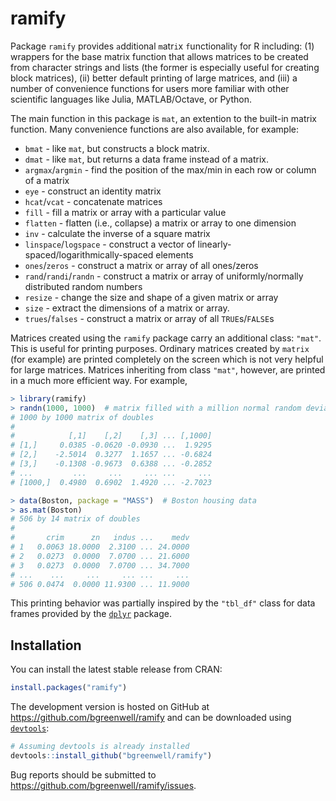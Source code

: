 ramify
================================================================================

Package `ramify` provides `a`dditional `m`atr`i`x `f`unctionalit`y` for R including: (1) wrappers for the base matrix function that allows matrices to be created from character strings and lists (the former is especially useful for creating block  matrices), (ii) better default printing of large matrices, and (iii) a number of convenience functions for users more familiar with other scientific languages like Julia, MATLAB/Octave, or Python.

The main function in this package is `mat`, an extention to the built-in matrix function. Many convenience functions are also available, for example:

  * `bmat` - like `mat`, but constructs a block matrix.
  * `dmat` - like `mat`, but returns a data frame instead of a matrix.
  * `argmax`/`argmin` - find the position of the max/min in each row or column of a matrix
  * `eye` - construct an identity matrix
  * `hcat`/`vcat` - concatenate matrices
  * `fill` - fill a matrix or array with a particular value
  * `flatten` - flatten (i.e., collapse) a matrix or array to one dimension
  * `inv` - calculate the inverse of a square matrix
  * `linspace`/`logspace` - construct a vector of linearly-spaced/logarithmically-spaced elements
  * `ones`/`zeros` - construct a matrix or array of all ones/zeros
  * `rand`/`randi`/`randn` - construct a matrix or array of uniformly/normally distributed random numbers
  * `resize` - change the size and shape of a given matrix or array
  * `size` - extract the dimensions of a matrix or array.
  * `trues`/`falses` - construct a matrix or array of all `TRUE`s/`FALSE`s

Matrices created using the `ramify` package carry an additional class: `"mat"`. This is useful for printing purposes. Ordinary matrices created by `matrix` (for example) are printed completely on the screen which is not very helpful for large matrices. Matrices inheriting from class `"mat"`, however, are printed in a much more efficient way. For example,
```r
> library(ramify)
> randn(1000, 1000)  # matrix filled with a million normal random deviates
# 1000 by 1000 matrix of doubles 
# 
#            [,1]    [,2]    [,3] ... [,1000]
# [1,]     0.0385 -0.0620 -0.0930 ...  1.9295
# [2,]    -2.5014  0.3277  1.1657 ... -0.6824
# [3,]    -0.1308 -0.9673  0.6388 ... -0.2852
# ...         ...     ...     ... ...     ...
# [1000,]  0.4980  0.6902  1.4920 ... -2.7023

> data(Boston, package = "MASS")  # Boston housing data
> as.mat(Boston)
# 506 by 14 matrix of doubles 
# 
#       crim      zn   indus ...    medv
# 1   0.0063 18.0000  2.3100 ... 24.0000
# 2   0.0273  0.0000  7.0700 ... 21.6000
# 3   0.0273  0.0000  7.0700 ... 34.7000
# ...    ...     ...     ... ...     ...
# 506 0.0474  0.0000 11.9300 ... 11.9000
```
This printing behavior was partially inspired by the `"tbl_df"` class for data frames provided by the [`dplyr`](http://cran.r-project.org/web/packages/dplyr/index.html) package.

## Installation
You can install the latest stable release from CRAN:
```r
install.packages("ramify")
```
The development version is hosted on GitHub at https://github.com/bgreenwell/ramify and can be downloaded using [`devtools`](https://github.com/hadley/devtools):
```r
# Assuming devtools is already installed
devtools::install_github("bgreenwell/ramify")
```
Bug reports should be submitted to https://github.com/bgreenwell/ramify/issues.